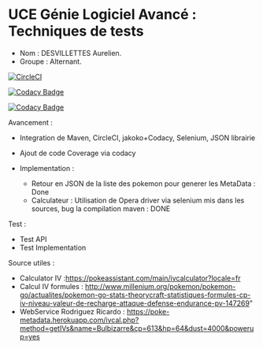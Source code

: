 # UCE Génie Logiciel Avancé : Techniques de tests


- Nom : DESVILLETTES Aurelien.
- Groupe : Alternant.

[![CircleCI](https://circleci.com/gh/AurelienDE/ceri-m1-test.svg?style=svg)](https://circleci.com/gh/AurelienDE/ceri-m1-test)

[![Codacy Badge](https://api.codacy.com/project/badge/Grade/d661323e496140c68f8a7a279ba2efc6)](https://www.codacy.com/app/AurelienDE/ceri-m1-test?utm_source=github.com&amp;utm_medium=referral&amp;utm_content=AurelienDE/ceri-m1-test&amp;utm_campaign=Badge_Grade)

[![Codacy Badge](https://api.codacy.com/project/badge/Coverage/d661323e496140c68f8a7a279ba2efc6)](https://www.codacy.com/app/AurelienDE/ceri-m1-test?utm_source=github.com&utm_medium=referral&utm_content=AurelienDE/ceri-m1-test&utm_campaign=Badge_Coverage)

Avancement :
- Integration de Maven, CircleCI, jakoko+Codacy, Selenium, JSON librairie
- Ajout de code Coverage via codacy

- Implementation :
  - Retour en JSON de la liste des pokemon pour generer les MetaData : Done
  - Calculateur : Utilisation de Opera driver via selenium mis dans les sources, bug la compilation maven : DONE

Test :
  - Test API
  - Test Implementation


Source utiles : 

- Calculator IV  :https://pokeassistant.com/main/ivcalculator?locale=fr
- Calcul IV formules : http://www.millenium.org/pokemon/pokemon-go/actualites/pokemon-go-stats-theorycraft-statistiques-formules-cp-iv-niveau-valeur-de-recharge-attaque-defense-endurance-pv-147269" 
- WebService Rodriguez Ricardo : https://poke-metadata.herokuapp.com/ivcal.php?method=getIVs&name=Bulbizarre&cp=613&hp=64&dust=4000&powerup=yes
	

